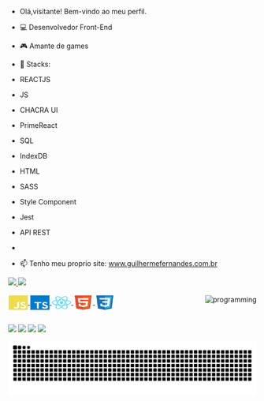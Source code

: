 - Olá,visitante! Bem-vindo ao meu perfil.

- 💻 Desenvolvedor Front-End 
- 🎮 Amante de games
- 🤔 Stacks: 
- REACTJS
- JS
- CHACRA UI
- PrimeReact
- SQL
- IndexDB
- HTML
- SASS
- Style Component
- Jest
- API REST
- 
- 📫 Tenho meu proprio site: www.guilhermefernandes.com.br


<div>
  <a href="https://github.com/Odin042">
  <img height="180em" src="https://github-readme-stats.vercel.app/api?username=Odin042&show_icons=false&theme=dark&include_all_commits=true&count_private=true"/>
  <img height="180em" src="https://github-readme-stats.vercel.app/api/top-langs/?username=Odin042&layout=compact&langs_count=7&theme=dark"/>
</div>
<div style="display: inline_block"><br>
  <img align="center" alt="Gui-Js" height="30" width="40" src="https://raw.githubusercontent.com/devicons/devicon/master/icons/javascript/javascript-plain.svg">
  <img align="center" alt="Gui-Ts" height="30" width="40" src="https://raw.githubusercontent.com/devicons/devicon/master/icons/typescript/typescript-plain.svg">
  <img align="center" alt="Gui-React" height="30" width="40" src="https://raw.githubusercontent.com/devicons/devicon/master/icons/react/react-original.svg">
  <img align="center" alt="Gui-HTML" height="30" width="40" src="https://raw.githubusercontent.com/devicons/devicon/master/icons/html5/html5-original.svg">
  <img align="center" alt="Gui-CSS" height="30" width="40" src="https://raw.githubusercontent.com/devicons/devicon/master/icons/css3/css3-original.svg">
  <img align="right" alt="programming" src="https://i.imgur.com/rTZkf4K.gif">
</div>
  
##
  
  <div> 
  <a href="https://instagram.com/guilhermefersilva" target="_blank"><img src="https://img.shields.io/badge/-Instagram-%23E4405F?style=for-the-badge&logo=instagram&logoColor=white" target="_blank"></a>
 <a href="https://discord.gg/Odiiin#0990" target="_blank"><img src="https://img.shields.io/badge/Discord-7289DA?style=for-the-badge&logo=discord&logoColor=white" target="_blank"></a> 
  <a href = "mailto:guilherme.sylva92@gmail.com"><img src="https://img.shields.io/badge/-Gmail-%23333?style=for-the-badge&logo=gmail&logoColor=white" target="_blank"></a>
  <a href="https://www.linkedin.com/in/guilherme-fernandes-3b46291a1/" target="_blank"><img src="https://img.shields.io/badge/-LinkedIn-%230077B5?style=for-the-badge&logo=linkedin&logoColor=white" target="_blank"></a> 

  ![Snake animation](https://github.com/Odin042/Odin042/blob/output/github-contribution-grid-snake.svg)
  </div>
